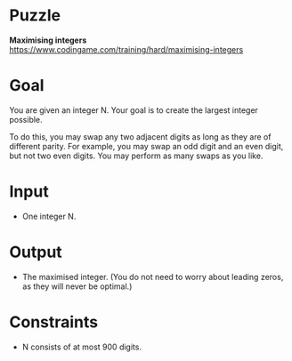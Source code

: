 # Puzzle
**Maximising integers** https://www.codingame.com/training/hard/maximising-integers

# Goal
You are given an integer N. Your goal is to create the largest integer possible.

To do this, you may swap any two adjacent digits as long as they are of different parity. For example, you may swap an odd digit and an even digit, but not two even digits. You may perform as many swaps as you like.

# Input
* One integer N.

# Output
* The maximised integer. (You do not need to worry about leading zeros, as they will never be optimal.)

# Constraints
* N consists of at most 900 digits.
